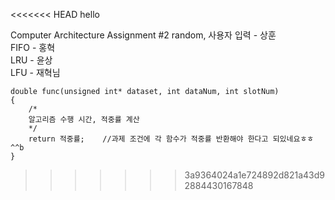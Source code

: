 <<<<<<< HEAD
hello  

Computer Architecture Assignment #2
random, 사용자 입력 - 상훈  
FIFO - 홍혁  
LRU - 윤상  
LFU - 재혁님  

```
double func(unsigned int* dataset, int dataNum, int slotNum)
{
    /*
    알고리즘 수행 시간, 적중률 계산
    */
    return 적중률;    //과제 조건에 각 함수가 적중률 반환해야 한다고 되있네요ㅎㅎ^^b
}
```
>>>>>>> 3a9364024a1e724892d821a43d92884430167848
